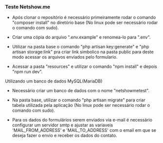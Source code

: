 <h3>Teste Netshow.me</h3>


- Após clonar o repositório é necessário primeiramente rodar o comando "composer install" no diretório base (No linux pode ser necessário rodar o comando com sudo).

- Criar uma cópia do arquivo ".env.example" e renomea-lo para ".env".

- Utilizar na pasta base o comando "php artisan key:generate" e "php artisan storage:link" pra criar link simbolico na pasta public para deste modo acessar os arquivos enviados pelo formulario.

- Acessar a pasta "resources" e utilizar o comando "npm install" e depois "npm run dev".

Utilizando um banco de dados MySQL(MariaDB)

- Necessário criar um banco de dados com o nome "netshowmetest".

- Na pasta base, utilizar o comando "php artisan migrate" para criar tabela utilizada pela aplicação (No linux pode ser necessário rodar o comando com sudo).

- Para os dados do formulários serem enviados via e-mail é necessário configurar um servidor smtp e ajustar as variaveis 'MAIL_FROM_ADDRESS' e 'MAIL_TO_ADDRESS' com o email em que se deseja fazer o envio e receber os dados do contato.
